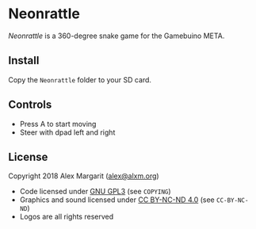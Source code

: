 # Neonrattle

*Neonrattle* is a 360-degree snake game for the Gamebuino META.

## Install

Copy the `Neonrattle` folder to your SD card.

## Controls

* Press A to start moving
* Steer with dpad left and right

## License

Copyright 2018 Alex Margarit (alex@alxm.org)

* Code licensed under [GNU GPL3](https://www.gnu.org/licenses/gpl.html) (see `COPYING`)
* Graphics and sound licensed under [CC BY-NC-ND 4.0](https://creativecommons.org/licenses/by-nc-nd/4.0/) (see `CC-BY-NC-ND`)
* Logos are all rights reserved
